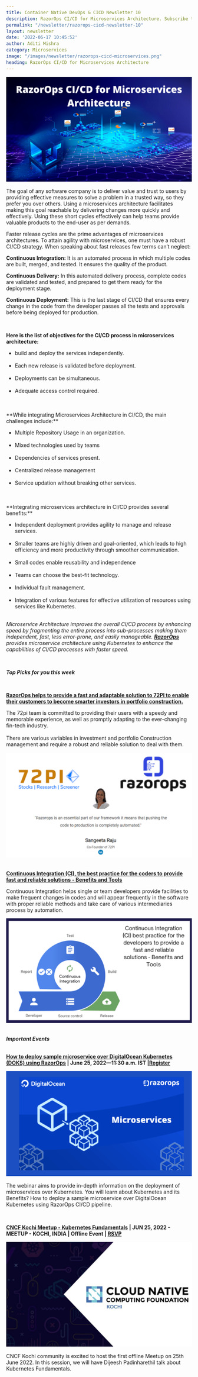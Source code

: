 ```yaml
---
title: Container Native DevOps & CICD Newsletter 10
description: RazorOps CI/CD for Microservices Architecture. Subscribe to get the latest updates on container-native and DevOps news around the globe.
permalink: "/newsletter/razorops-cicd-newsletter-10"
layout: newsletter
date: '2022-06-17 10:45:52'
author: Aditi Mishra
category: Microservices
image: "/images/newsletter/razorops-cicd-microservices.png"
heading: RazorOps CI/CD for Microservices Architecture
---
```


![](/images/newsletter/razorops-cicd-microservices.png)


The goal of any software company is to deliver value and trust to users by providing effective measures to solve a problem in a trusted way, so they prefer you over others. Using a microservices architecture facilitates making this goal reachable by delivering changes more quickly and effectively. Using these short cycles effectively can help teams provide valuable products to the end-user as per demands.


Faster release cycles are the prime advantages of microservices architectures. To attain agility with microservices, one must have a robust CI/CD strategy. When speaking about fast releases few terms can’t neglect:
<br>


**Continuous Integration:**  It is an automated process in which multiple codes are built, merged, and tested. It ensures the quality of the product.<br>

**Continuous Delivery:** In this automated delivery process, complete codes are validated and tested, and prepared to get them ready for the deployment stage.<br>

**Continuous Deployment:** This is the last stage of CI/CD that ensures every change in the code from the developer passes all the tests and approvals before being deployed for production.<br>

<br>

**Here is the list of objectives for the CI/CD process in microservices architecture:**

* build and deploy the services independently.<br><br>
* Each new release is validated before deployment.<br><br>
* Deployments can be simultaneous.<br><br>
* Adequate access control required.<br><br>

<br>
**While integrating Microservices Architecture in CI/CD, the main challenges include:**

* Multiple Repository Usage in an organization.<br><br>
* Mixed technologies used by teams<br><br>
* Dependencies of services present.<br><br>
* Centralized release management<br><br>
* Service updation without breaking other services.<br><br>

<br>
**Integrating microservices architecture in CI/CD provides several benefits:**

* Independent deployment provides agility to manage and release services.<br><br>
* Smaller teams are highly driven and goal-oriented, which leads to high efficiency and more productivity through smoother communication.<br><br>
* Small codes enable reusability and independence<br><br>
* Teams can choose the best-fit technology.<br><br>
* Individual fault management.<br><br>
* Integration of various features for effective utilization of resources using services like Kubernetes.<br><br>


*Microservice Architecture improves the overall CI/CD process by enhancing speed by fragmenting the entire process into sub-processes making them independent, fast, less error-prone, and easily manageable. **[RazorOps](https://bit.ly/3HyagtB)** provides microservice architecture using Kubernetes to enhance the capabilities of CI/CD processes with faster speed.*

<br>


***Top Picks for you this week***

<br>

**[RazorOps helps to provide a fast and adaptable solution to 72PI to enable their customers to become smarter investors in portfolio construction.](https://bit.ly/3HBcQ2i)**

<div class="row">
  <div class="col-sm-4">
    <p>
 The 72pi team is committed to providing their users with a speedy and memorable experience, as well as promptly adapting to the ever-changing fin-tech industry.
<br><br>
There are various variables in investment and portfolio Construction management and require a robust and reliable solution to deal with them.
    </p>
    </div>
    <div class="col-sm-8">
    <img src="/images/newsletter/72pi-razorops-au.png">
    </div>
    
</div>

<br>

**[Continuous Integration (CI), the best practice for the coders to provide fast and reliable solutions - Benefits and Tools](https://bit.ly/3n028c5)**

<div class="row">
  <div class="col-sm-4">
    <p>
 Continuous Integration helps single or team developers provide facilities to make frequent changes in codes and will appear frequently in the software with proper reliable methods and take care of various intermediaries process by automation.
    </p>
    </div>
    <div class="col-sm-8">
    <img src="/images/newsletter/ci-best-practice.png">
    </div>
    
</div>


<br>

***Important Events***
<br>
<br>

<p><b><a href="https://bit.ly/3O3kuos" target="_blank">How to deploy sample microservice over DigitalOcean Kubernetes (DOKS) using RazorOps</a> | June 25, 2022—11:30 a.m. IST |<a href="https://bit.ly/3O3kuos" target="_blank">Register</a></b></p>

<div class="row">
 <div class="col-sm-8">
    <img src="/images/newsletter/razorops-microservices.png">
    </div>
    
  <div class="col-sm-4">
    <p>
The webinar aims to provide in-depth information on the deployment of microservices over Kubernetes. You will learn about Kubernetes and its Benefits? How to deploy a sample microservice over DigitalOcean Kubernetes using RazorOps CI/CD pipeline.
    </p>
    </div>
   
</div>


<br>

<p><b><a href="https://community.cncf.io/events/details/cncf-kochi-presents-cncf-kochi-meetup-kubernetes-fundamentals/" target="_blank">CNCF Kochi Meetup - Kubernetes Fundamentals</a> | JUN 25, 2022 - MEETUP - KOCHI, INDIA | Offline Event | <a href="https://community.cncf.io/events/details/cncf-kochi-presents-cncf-kochi-meetup-kubernetes-fundamentals/" target="_blank">RSVP</a></b></p>

<div class="row">
 <div class="col-sm-8">
    <img src="/images/newsletter/cloud-native-razorops.png">
    </div>
    
  <div class="col-sm-4">
    <p>
CNCF Kochi community is excited to host the first offline Meetup on 25th June 2022. In this session, we will have Dijeesh Padinharethil talk about Kubernetes Fundamentals.
    </p>
    </div>



